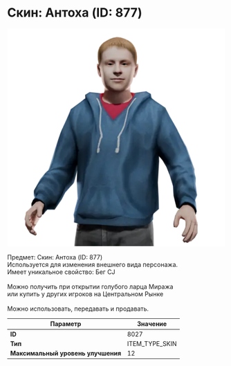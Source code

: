 # Скин: Антоха (ID: 877)

![Item Image](../img/8027.webp?raw=true)

Предмет: Скин: Антоха (ID: 877)<br>Используется для изменения внешнего вида персонажа.<br>Имеет уникальное свойство: Бег CJ<br><br>Можно получить при открытии голубого ларца Миража <br>или купить у других игроков на Центральном Рынке<br><br>Можно использовать, передавать и продавать.


| Параметр | Значение |
|----------|----------|
| **ID** | 8027 |
| **Тип** | ITEM_TYPE_SKIN |
| **Максимальный уровень улучшения** | 12 |

